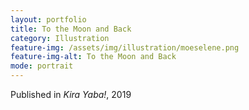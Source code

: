 ```yaml
---
layout: portfolio
title: To the Moon and Back
category: Illustration
feature-img: /assets/img/illustration/moeselene.png
feature-img-alt: To the Moon and Back
mode: portrait
---
```


Published in *Kira Yaba!*, 2019
